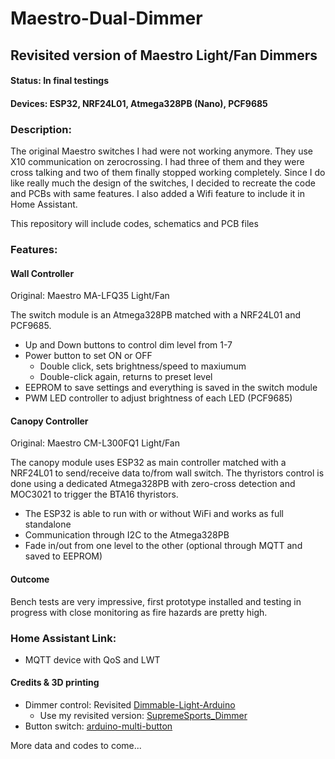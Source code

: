 # Maestro-Dual-Dimmer #
## Revisited version of Maestro Light/Fan Dimmers ##

#### Status: In final testings ####

#### Devices: ESP32, NRF24L01, Atmega328PB (Nano), PCF9685 ####

### Description: ###
The original Maestro switches I had were not working anymore. They use X10 communication on zerocrossing.
I had three of them and they were cross talking and two of them finally stopped working completely. Since I do like really much the design of the switches, I decided to recreate the code and PCBs with same features. I also added a Wifi feature to include it in Home Assistant.

This repository will include codes, schematics and PCB files

### Features: ###
#### Wall Controller ####
Original: Maestro MA-LFQ35 Light/Fan

The switch module is an Atmega328PB matched with a NRF24L01 and PCF9685.

- Up and Down buttons to control dim level from 1-7
- Power button to set ON or OFF
    - Double click, sets brightness/speed to maxiumum
    - Double-click again, returns to preset level
- EEPROM to save settings and everything is saved in the switch module
- PWM LED controller to adjust brightness of each LED (PCF9685)

#### Canopy Controller ####
Original: Maestro CM-L300FQ1 Light/Fan

The canopy module uses ESP32 as main controller matched with a NRF24L01 to send/receive data to/from wall switch. The thyristors control is done using a dedicated Atmega328PB with zero-cross detection and MOC3021 to trigger the BTA16 thyristors.

- The ESP32 is able to run with or without WiFi and works as full standalone
- Communication through I2C to the Atmega328PB
- Fade in/out from one level to the other (optional through MQTT and saved to EEPROM)

#### Outcome ####
Bench tests are very impressive, first prototype installed and testing in progress with close monitoring as fire hazards are pretty high.

### Home Assistant Link: ###
- MQTT device with QoS and LWT

#### Credits & 3D printing
- Dimmer control: Revisited [Dimmable-Light-Arduino](https://github.com/fabiuz7/Dimmable-Light-Arduino)
    - Use my revisited version: [SupremeSports_Dimmer](https://github.com/SupremeSports/Dimmable-Light-Arduino)
- Button switch: [arduino-multi-button](https://github.com/poelstra/arduino-multi-button)

More data and codes to come...
